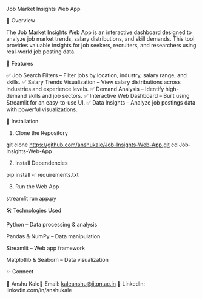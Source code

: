 Job Market Insights Web App



🚀 Overview

The Job Market Insights Web App is an interactive dashboard designed to analyze job market trends, salary distributions, and skill demands. This tool provides valuable insights for job seekers, recruiters, and researchers using real-world job posting data.

🔹 Features

✅ Job Search Filters – Filter jobs by location, industry, salary range, and skills.
✅ Salary Trends Visualization – View salary distributions across industries and experience levels.
✅ Demand Analysis – Identify high-demand skills and job sectors.
✅ Interactive Web Dashboard – Built using Streamlit for an easy-to-use UI.
✅ Data Insights – Analyze job postings data with powerful visualizations.


🔧 Installation

1. Clone the Repository

git clone https://github.com/anshukale/Job-Insights-Web-App.git
cd Job-Insights-Web-App

2. Install Dependencies

pip install -r requirements.txt

3. Run the Web App

streamlit run app.py


🛠 Technologies Used

Python – Data processing & analysis

Pandas & NumPy – Data manipulation

Streamlit – Web app framework

Matplotlib & Seaborn – Data visualization


✨ Connect

👤 Anshu Kale📧 Email: kaleanshu@iitgn.ac.in 🔗 LinkedIn: linkedin.com/in/anshukale